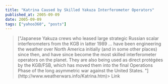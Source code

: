 ```yaml
---
title: "Katrina Caused by Skilled Yakuza Interferometer Operators"
published_at: 2005-09-09
date: 2005-09-09
tags: ["yahoo360", "posts"]
---
```

<blockquote>["Japanese Yakuza crews who leased large strategic Russian scalar interferometers from the KGB in latter 1989 ... have been engineering the weather over North America initially (and in some other places) since then, and have since become the most skilled interferometer operators on the planet.  They are also being used as direct protégées by the KGB/FSB, which has moved them into the final Operations Phase of the long asymmetric war against the United States. "](http://www.weatherwars.info/Katrina.htm)> Link</a>